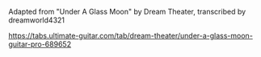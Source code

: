Adapted from "Under A Glass Moon" by Dream Theater,
transcribed by dreamworld4321 

https://tabs.ultimate-guitar.com/tab/dream-theater/under-a-glass-moon-guitar-pro-689652